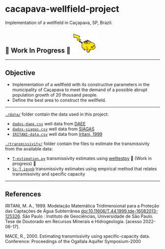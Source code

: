 # cacapava-wellfield-project
Implementation of a wellfield in Caçapava, SP, Brazil.

## :construction: Work In Progress :construction: <img src="https://github.com/philliperalin/philliperalin/blob/main/assets/git-pikachu.gif" width="85">

---

## Objective 
* Implementation of a wellfield with its constructive parameters in the municipality of Caçapava to meet the demand of a possible abrupt population growth of 20 thousand people.
* Define the best area to construct the wellfield.

---

[``` ./data/ ```](data/) folder contain the data used in this project:
* [```dados-daee.csv```](data/dados-daee.csv) well data from [DAEE](http://www.aplicacoes.daee.sp.gov.br/usosrec/Daeewebpoco.html)
* [```dados-siagas.csv```](data/dados-siagas.csv) well data from [SIAGAS](http://siagasweb.cprm.gov.br/layout/)
* [```IRITANI-data.csv```](data/IRITANI-data.csv) well data from [Iritani, 1999](https://www.teses.usp.br/teses/disponiveis/44/44133/tde-16082013-125326/pt-br.php)

[```./transmissivity/```](transmissivity/) folder contain the files to estimate the transmissivity from the available data:
* [```T-estimation.py```](transmissivity/T-estimation.py) transmissivity estimates using [welltestpy](https://geostat-framework.readthedocs.io/projects/welltestpy/en/stable/) :construction: (Work in progress) :construction:
* [```Sc-T.ipynb```](transmissivity/Sc_T.ipynb) transmissivity estimates using empirical method that relates transmissivity and specific capacity

---

## References
IRITANI, M. A., 1999. Modelação Matemática Tridimensional para a Proteção das Captações de Água Subterrânea [doi:10.11606/T.44.1999.tde-16082013-125326](https://www.teses.usp.br/teses/disponiveis/44/44133/tde-16082013-125326/pt-br.php). São Paulo : Instituto de Geociências, Universidade de São Paulo. Tese de Doutorado em Recursos Minerais e Hidrogeologia. [acesso 2022-06-17].

MACE, R., 2000. Estimating transmissivity using specific-capacity data. Conference: Proceedings of the Ogallala Aquifer Symposium-2000